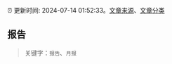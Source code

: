 :alarm_clock: 更新时间: 2024-07-14 01:52:33。[文章来源](/README.md)、[文章分类](/TAGS.md)

## 报告


> 关键字：`报告`、`月报`



